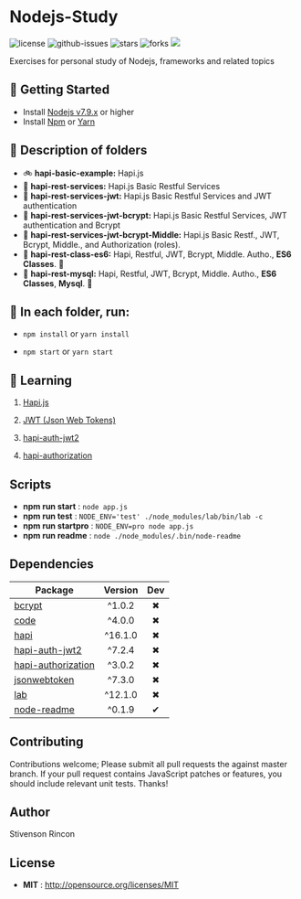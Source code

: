 # Nodejs-Study

![license](https://img.shields.io/npm/l/Nodejs-Study.svg) ![github-issues](https://img.shields.io/github/issues/stivenson/Nodejs-Study.svg) ![stars](https://img.shields.io/github/stars/stivenson/Nodejs-Study.svg) ![forks](https://img.shields.io/github/forks/stivenson/Nodejs-Study.svg) ![](https://david-dm.org/stivenson/Nodejs-Study/dev-status.svg)

Exercises for personal study of Nodejs, frameworks and related topics


## 🌄 Getting Started

- Install [Nodejs v7.9.x](https://nodejs.org/en/) or higher
- Install [Npm](https://www.npmjs.com/) or [Yarn](https://yarnpkg.com/lang/en/)

## 🌅 Description of folders

- 🚲  __hapi-basic-example:__ Hapi.js
- 🚴  __hapi-rest-services:__ Hapi.js Basic Restful Services
- 🚕  __hapi-rest-services-jwt:__ Hapi.js Basic Restful Services and JWT authentication
- 🚜  __hapi-rest-services-jwt-bcrypt:__ Hapi.js Basic Restful Services, JWT authentication and Bcrypt
- 🚛  __hapi-rest-services-jwt-bcrypt-Middle:__ Hapi.js Basic Restf., JWT, Bcrypt, Middle., and Authorization (roles). 
- 🚚  __hapi-rest-class-es6:__ Hapi, Restful, JWT, Bcrypt, Middle. Autho., __ES6 Classes__. 🌠   
- 🚙  __hapi-rest-mysql:__ Hapi, Restful, JWT, Bcrypt, Middle. Autho., __ES6 Classes__, __Mysql__. 🌠   


## 🌇 In each folder, run:

- `npm install` or `yarn install`

- `npm start` or `yarn start`


## 🌃 Learning

 1. [Hapi.js](https://hapijs.com/)

 2. [JWT (Json Web Tokens)](https://jwt.io/)
 
 3. [hapi-auth-jwt2](https://www.npmjs.com/package/hapi-auth-jwt2)

 4. [hapi-authorization](https://www.npmjs.com/package/hapi-authorization)


## Scripts

 - **npm run start** : `node app.js`
 - **npm run test** : `NODE_ENV='test' ./node_modules/lab/bin/lab -c`
 - **npm run startpro** : `NODE_ENV=pro node app.js`
 - **npm run readme** : `node ./node_modules/.bin/node-readme`

## Dependencies

Package | Version | Dev
--- |:---:|:---:
[bcrypt](https://www.npmjs.com/package/bcrypt) | ^1.0.2 | ✖
[code](https://www.npmjs.com/package/code) | ^4.0.0 | ✖
[hapi](https://www.npmjs.com/package/hapi) | ^16.1.0 | ✖
[hapi-auth-jwt2](https://www.npmjs.com/package/hapi-auth-jwt2) | ^7.2.4 | ✖
[hapi-authorization](https://www.npmjs.com/package/hapi-authorization) | ^3.0.2 | ✖
[jsonwebtoken](https://www.npmjs.com/package/jsonwebtoken) | ^7.3.0 | ✖
[lab](https://www.npmjs.com/package/lab) | ^12.1.0 | ✖
[node-readme](https://www.npmjs.com/package/node-readme) | ^0.1.9 | ✔


## Contributing

Contributions welcome; Please submit all pull requests the against master branch. If your pull request contains JavaScript patches or features, you should include relevant unit tests. Thanks!

## Author

Stivenson Rincon

## License

 - **MIT** : http://opensource.org/licenses/MIT
